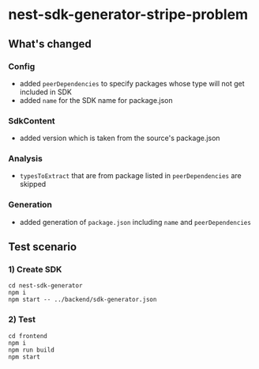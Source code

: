 # nest-sdk-generator-stripe-problem

## What's changed

### Config

- added `peerDependencies` to specify packages whose type will not get included in SDK
- added `name` for the SDK name for package.json

### SdkContent
- added version which is taken from the source's package.json

### Analysis
- `typesToExtract` that are from package listed in `peerDependencies` are skipped

### Generation
- added generation of `package.json` including `name` and `peerDependencies`


## Test scenario
### 1) Create SDK
```
cd nest-sdk-generator
npm i
npm start -- ../backend/sdk-generator.json
```

### 2) Test
```
cd frontend
npm i
npm run build
npm start
```
